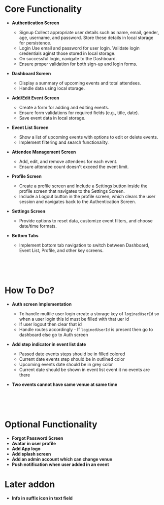 # Core Functionality

- **Authentication Screen**

  - Signup Collect appropriate user details such as name, email, gender, age, username, and password. Store these details in local storage for persistence.
  - Login Use email and password for user login. Validate login credentials aginst those stored in local storage.
  - On successful login, navigate to the Dashboard.
  - Ensure proper validation for both sign-up and login forms.

- **Dashboard Screen**

  - Display a summary of upcoming events and total attendees.
  - Handle data using local storage.

- **Add/Edit Event Screen**

  - Create a form for adding and editing events.
  - Ensure form validations for required fields (e.g., title, date).
  - Save event data in local storage.

- **Event List Screen**

  - Show a list of upcoming events with options to edit or delete events.
  - Implement filtering and search functionality.

- **Attendee Management Screen**

  - Add, edit, and remove attendees for each event.
  - Ensure attendee count doesn't exceed the event limit.

- **Profile Screen**

  - Create a profile screen and Include a Settings button inside the profile screen that navigates to the Settings Screen.
  - Include a Logout button in the profile screen, which clears the user session and navigates back to the Authentication Screen.

- **Settings Screen**

  - Provide options to reset data, customize event filters, and choose date/time formats.

- **Bottom Tabs**

  - Implement bottom tab navigation to switch between Dashboard, Event List, Profile, and other key screens.

<br/>
<br/>
<br/>

# How To Do?

- **Auth screen Implementation**

  - To handle multile user login create a storage key of `loginedUserId` so when a user login this id must be filled with that uer id
  - If user logout then clear that id
  - Handle routes accordingly - If `loginedUserId` is present then go to dashboard else go to Auth screen

- **Add step indicator in event list date**

  - Passed date events steps should be in filled colored
  - Current date events step should be in outlined color
  - Upcoming events date should be in grey color
  - Current date should be shown in event list event it no events are there

- **Two events cannot have same venue at same time**

<br/>
<br/>
<br/>

# Optional Functionality

- **Forgot Password Screen**
- **Avatar in user profile**
- **Add App logo**
- **Add splash screen**
- **Add an admin account which can change venue**
- **Push notification when user added in an event**

# Later addon

- **Info in suffix icon in text field**
